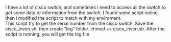 I have a lot of cisco switch, and sometimes i need to access all the switch to get some data or information from the switch. I found some script online, then i modified the script to match with my enviroment.</br>
This script try to get the serial number from the cisco switch. 
Save the cisco_inven.sh, then create "log" folder.
chmod +x cisco_inven.sh.
After the script is running, you will get the log file